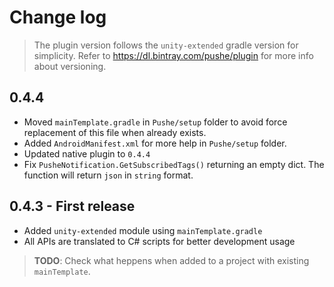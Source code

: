 # Change log

> The plugin version follows the `unity-extended` gradle version for simplicity.
> Refer to https://dl.bintray.com/pushe/plugin for more info about versioning.

## 0.4.4

* Moved `mainTemplate.gradle` in `Pushe/setup` folder to avoid force replacement of this file when already exists.
* Added `AndroidManifest.xml` for more help in `Pushe/setup` folder.
* Updated native plugin to `0.4.4`
* Fix `PusheNotification.GetSubscribedTags()` returning an empty dict. The function will return `json` in `string` format.


## 0.4.3 - First release

* Added `unity-extended` module using `mainTemplate.gradle`
* All APIs are translated to C# scripts for better development usage

> **TODO**: Check what heppens when added to a project with existing `mainTemplate`.